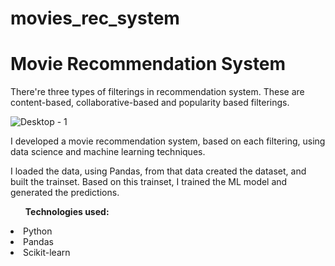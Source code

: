 # movies_rec_system
<h1>Movie Recommendation System</h1>
<p>There're three types of filterings in recommendation system. These are content-based, collaborative-based and popularity based filterings.</p>

![Desktop - 1](https://github.com/alinatussupova/movies_rec_system/assets/102950421/f315e071-7b1f-4361-bdd7-2016c8b0952b)

<p>I developed a movie recommendation system, based on each filtering, using data science and machine learning techniques.</p>
<p>I loaded the data, using Pandas, from that data created the dataset, and built the trainset. Based on this trainset, I trained the ML model and generated the predictions.</p>
<ul><strong>Technologies used:</strong></ul>
<li>Python</li>
<li>Pandas</li>
<li>Scikit-learn</li>
